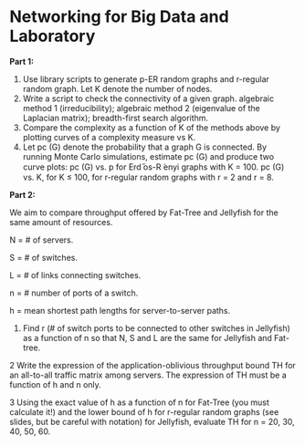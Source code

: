 # Networking for Big Data and Laboratory
**Part 1:**
1. Use library scripts to generate p-ER random graphs and
r-regular random graph. Let K denote the number of nodes.
2. Write a script to check the connectivity of a given graph.
algebraic method 1 (irreducibility);
algebraic method 2 (eigenvalue of the Laplacian matrix);
breadth-first search algorithm.
3. Compare the complexity as a function of K of the methods
above by plotting curves of a complexity measure vs K.
4. Let pc (G) denote the probability that a graph G is connected.
By running Monte Carlo simulations, estimate pc (G) and
produce two curve plots:
pc (G) vs. p for Erd ̋os-R ́enyi graphs with K = 100.
pc (G) vs. K, for K ≤ 100, for r-regular random graphs with
r = 2 and r = 8.

**Part 2:**

We aim to compare throughput offered by Fat-Tree and Jellyfish
for the same amount of resources.

N = # of servers.

S = # of switches.

L = # of links connecting switches.

n = # number of ports of a switch.

h = mean shortest path lengths for server-to-server paths.

1. Find r (# of switch ports to be connected to other switches
in Jellyfish) as a function of n so that N, S and L are the
same for Jellyfish and Fat-tree.

2 Write the expression of the application-oblivious throughput
bound TH for an all-to-all traffic matrix among servers. The
expression of TH must be a function of h and n only.

3 Using the exact value of h as a function of n for Fat-Tree (you
must calculate it!) and the lower bound of h for r-regular
random graphs (see slides, but be careful with notation) for
Jellyfish, evaluate TH for n = 20, 30, 40, 50, 60.
